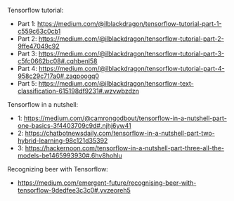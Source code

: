 Tensorflow tutorial:
- Part 1: https://medium.com/@ilblackdragon/tensorflow-tutorial-part-1-c559c63c0cb1
- Part 2: https://medium.com/@ilblackdragon/tensorflow-tutorial-part-2-9ffe47049c92
- Part 3: https://medium.com/@ilblackdragon/tensorflow-tutorial-part-3-c5fc0662bc08#.cqhbenl58
- Part 4: https://medium.com/@ilblackdragon/tensorflow-tutorial-part-4-958c29c717a0#.zaqpoogq0
- Part 5: https://medium.com/@ilblackdragon/tensorflow-text-classification-615198df9231#.wzvwbzdzn

Tensorflow in a nutshell:
- 1: https://medium.com/@camrongodbout/tensorflow-in-a-nutshell-part-one-basics-3f4403709c9d#.njhj6yw41
- 2: https://chatbotnewsdaily.com/tensorflow-in-a-nutshell-part-two-hybrid-learning-98c121d35392
- 3: https://hackernoon.com/tensorflow-in-a-nutshell-part-three-all-the-models-be1465993930#.6hv8hohlu

Recognizing beer with Tensorflow:
- https://medium.com/emergent-future/recognising-beer-with-tensorflow-9dedfee3c3c0#.yvzeoreh5
